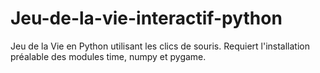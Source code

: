 # Jeu-de-la-vie-interactif-python
Jeu de la Vie en Python utilisant les clics de souris. Requiert l'installation préalable des modules time, numpy et pygame.
